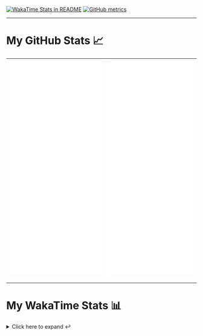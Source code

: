 [![WakaTime Stats in README](https://github.com/LOsioChico/LOsioChico/actions/workflows/waka.yml/badge.svg)](https://github.com/LOsioChico/LOsioChico/actions/workflows/waka.yml) [![GitHub metrics](https://github.com/LOsioChico/LOsioChico/actions/workflows/metrics.yml/badge.svg)](https://github.com/LOsioChico/LOsioChico/actions/workflows/metrics.yml)

---

# My GitHub Stats 📈

| ![](./assets/metrics.svg) | ![](./assets/metrics2.svg) |
| ------------------------- | -------------------------- |

---

# My WakaTime Stats 📊

<details>
<summary>Click here to expand ↩️</summary>
<br>

<!--START_SECTION:waka-->
![Code Time](http://img.shields.io/badge/Code%20Time-1%2C666%20hrs%2032%20mins-blue)

![Lines of code](https://img.shields.io/badge/From%20Hello%20World%20I%27ve%20Written-319.2%20thousand%20lines%20of%20code-blue)

**🐱 My GitHub Data** 

> 📦 523.2 kB Used in GitHub's Storage 
 > 
> 🏆 948 Contributions in the Year 2024
 > 
> 🚫 Not Opted to Hire
 > 
> 📜 18 Public Repositories 
 > 
> 🔑 28 Private Repositories 
 > 
**I'm a Night 🦉** 

```text
🌞 Morning                521 commits         ████░░░░░░░░░░░░░░░░░░░░░   14.36 % 
🌆 Daytime                1065 commits        ███████░░░░░░░░░░░░░░░░░░   29.36 % 
🌃 Evening                1195 commits        ████████░░░░░░░░░░░░░░░░░   32.94 % 
🌙 Night                  847 commits         ██████░░░░░░░░░░░░░░░░░░░   23.35 % 
```
📅 **I'm Most Productive on Saturday** 

```text
Monday                   505 commits         ███░░░░░░░░░░░░░░░░░░░░░░   13.92 % 
Tuesday                  555 commits         ████░░░░░░░░░░░░░░░░░░░░░   15.30 % 
Wednesday                398 commits         ███░░░░░░░░░░░░░░░░░░░░░░   10.97 % 
Thursday                 644 commits         ████░░░░░░░░░░░░░░░░░░░░░   17.75 % 
Friday                   572 commits         ████░░░░░░░░░░░░░░░░░░░░░   15.77 % 
Saturday                 661 commits         █████░░░░░░░░░░░░░░░░░░░░   18.22 % 
Sunday                   293 commits         ██░░░░░░░░░░░░░░░░░░░░░░░   08.08 % 
```


📊 **This Week I Spent My Time On** 

```text
💬 Programming Languages: 
Java                     4 hrs 37 mins       █████████░░░░░░░░░░░░░░░░   35.07 % 
TypeScript               3 hrs 48 mins       ███████░░░░░░░░░░░░░░░░░░   28.91 % 
Scala                    2 hrs 11 mins       ████░░░░░░░░░░░░░░░░░░░░░   16.65 % 
HTML                     1 hr 2 mins         ██░░░░░░░░░░░░░░░░░░░░░░░   07.87 % 
JavaScript               23 mins             █░░░░░░░░░░░░░░░░░░░░░░░░   03.02 % 
```

**I Mostly Code in TypeScript** 

```text
TypeScript               26 repos            ████████████░░░░░░░░░░░░░   48.15 % 
Scala                    5 repos             ██░░░░░░░░░░░░░░░░░░░░░░░   09.26 % 
Python                   3 repos             █░░░░░░░░░░░░░░░░░░░░░░░░   05.56 % 
Java                     2 repos             █░░░░░░░░░░░░░░░░░░░░░░░░   03.70 % 
Astro                    2 repos             █░░░░░░░░░░░░░░░░░░░░░░░░   03.70 % 
```




 Last Updated on 31/08/2024 00:57:13 UTC
<!--END_SECTION:waka-->

## </details>
